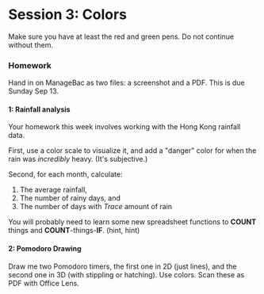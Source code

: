 # Session 3: Colors

Make sure you have at least the red and green pens.  Do not continue without them.

<puzzle-Y1W1-ColorUsage />
<puzzle-Y1W1-GoogleSheetsCondFormat />
<puzzle-Y1W1-TodoList />

### Homework

Hand in on ManageBac as two files: a screenshot and a PDF.  This is due Sunday Sep 13.

#### 1: Rainfall analysis

Your homework this week involves working with the Hong Kong rainfall data.

First, use a color scale to visualize it, and add a "danger" color for when the rain was *incredibly* heavy. (It's subjective.)

Second, for each month, calculate:

1. The average rainfall,
2. The number of rainy days, and
3. The number of days with *Trace* amount of rain


You will probably need to learn some new spreadsheet functions to **COUNT** things and **COUNT**-things-**IF**. (hint, hint)

#### 2: Pomodoro Drawing

Draw me two Pomodoro timers, the first one in 2D (just lines), and the second one in 3D (with stippling or hatching).  Use colors.  Scan these as PDF with Office Lens.
